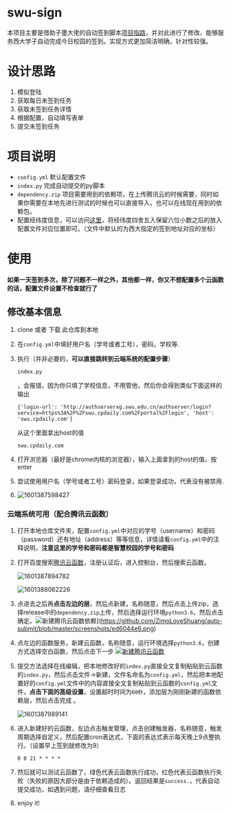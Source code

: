 # swu-sign

本项目主要是借助子墨大佬的自动签到脚本[项目指路](https://github.com/ZimoLoveShuang/auto-submit)，并对此进行了修改，能够服务西大学子自动完成今日校园的签到。实现方式更加简洁明确，针对性较强。

# 设计思路

1. 模拟登陆
2. 获取每日未签到任务
3. 获取未签到任务详情
4. 根据配置，自动填写表单
5. 提交未签到任务

# 项目说明

- `config.yml` 默认配置文件
- `index.py` 完成自动提交的py脚本
- `dependency.zip` 项目需要用到的依赖项，在上传腾讯云的时候需要，同时如果你需要在本地先进行测试的时候也可以直接导入，也可以在线现在用到的依赖包。
- 配置经纬度信息，可以访问[这里](http://zuobiao.ay800.com/s/27/index.php)，将经纬度四舍五入保留六位小数之后的放入配置文件对应位置即可。（文件中默认的为西大指定的签到地址对应的坐标）



# 使用

#### 如果一天签到多次，除了问题不一样之外，其他都一样，你又不想配置多个云函数的话，配置文件设置不检查就行了

## 修改基本信息

1. clone 或者 下载 此仓库到本地

2. 在`config.yml`中填好用户名（学号或者工号），密码，学校等.

3. 执行（并非必要的，**可以直接跳转到云端系统的配置步骤**）

   ```
   index.py
   ```

   ，会报错，因为你只填了学校信息，不用管他，然后你会得到类似下面这样的输出

   ```
   {'login-url': 'http://authserverxg.swu.edu.cn/authserver/login?service=https%3A%2F%2Fswu.cpdaily.com%2Fportal%2Flogin', 'host': 'swu.cpdaily.com'}
   ```

   从这个里面拿出host的值

   ```
   swu.cpdaily.com
   ```

4. 打开浏览器（最好是chrome内核的浏览器），输入上面拿到的host的值，按enter

5. 尝试使用用户名（学号或者工号）密码登录，如果登录成功，代表没有被禁用.

6. ![1601387598427](C:\Users\1111\AppData\Roaming\Typora\typora-user-images\1601387598427.png)

### 云端系统可用（配合腾讯云函数）

1. 打开本地仓库文件夹，配置`config.yml`中对应的学号（username）和密码（password）还有地址（address）等等信息，详情请看`config.yml`中的注释说明，**注意这里的学号和密码都是智慧校园的学号和密码**

2. 打开百度搜索[腾讯云函数](https://console.cloud.tencent.com/scf/index?rid=1)，注册认证后，进入控制台，然后搜索云函数。

   ![1601387894782](C:\Users\1111\AppData\Roaming\Typora\typora-user-images\1601387894782.png)

   ![1601388062226](C:\Users\1111\AppData\Roaming\Typora\typora-user-images\1601388062226.png)

3. 点进去之后再**点击左边的层**，然后点新建，名称随意，然后点击上传zip，选择release中的`dependency.zip`上传，然后选择运行环境`python3.6`，然后点击确定。![新建腾讯云函数依赖](https://github.com/ZimoLoveShuang/auto-submit/raw/master/screenshots/ed6044e6.png)](https://github.com/ZimoLoveShuang/auto-submit/blob/master/screenshots/ed6044e6.png)

4. 点左边的函数服务，新建云函数，名称随意，运行环境选择`python3.6`，创建方式选择空白函数，然后点击下一步 [![新建腾讯云函数](https://github.com/ZimoLoveShuang/auto-submit/raw/master/screenshots/a971478e.png)](https://github.com/ZimoLoveShuang/auto-submit/blob/master/screenshots/a971478e.png)

5. 提交方法选择在线编辑，把本地修改好的`index.py`直接全文复制粘贴到云函数的`index.py`，然后点击文件->新建，文件名命名为`config.yml`，然后把本地配置好的`config.yml`文件中的内容直接全文复制粘贴到云函数的`config.yml`文件，**点击下面的高级设置**，设置超时时间为`60秒`，添加层为刚刚新建的函数依赖层，然后点击完成 。

   ![1601387989141](C:\Users\1111\AppData\Roaming\Typora\typora-user-images\1601387989141.png)

6. 进入新建好的云函数，左边点击触发管理，点击创建触发器，名称随意，触发周期选择自定义，然后配置cron表达式，下面的表达式表示每天晚上9点整执行。（设置早上签到就修改为9）

   ```
   0 0 21 * * * *
   ```

7. 然后就可以测试云函数了，绿色代表云函数执行成功，红色代表云函数执行失败（失败的原因大部分是由于依赖造成的）。返回结果是`success.`，代表自动提交成功，如遇到问题，请仔细查看日志

8. enjoy it!
